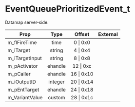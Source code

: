 # EventQueuePrioritizedEvent_t

Datamap server-side.

|Prop|Type|Offset|External|
|---|:-:|:-:|--:|
|m_flFireTime|time|0 \| 0x0||
|m_iTarget|string|4 \| 0x4||
|m_iTargetInput|string|8 \| 0x8||
|m_pActivator|ehandle|12 \| 0xc||
|m_pCaller|ehandle|16 \| 0x10||
|m_iOutputID|integer|20 \| 0x14||
|m_pEntTarget|ehandle|24 \| 0x18||
|m_VariantValue|custom|28 \| 0x1c||
